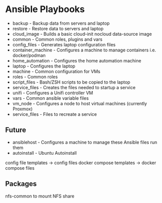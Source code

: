 # Ansible Playbooks

* backup - Backup data from servers and laptop
* restore - Restore data to servers and laptop
* cloud_image - Builds a basic cloud-init nocloud data-source image
* common - Common roles, plugins and vars
* config_files - Generates laptop configuration files
* container_machine - Configures a machine to manage containers i.e. docker/podman
* home_automation - Configures the home automation machine
* laptop - Configures the laptop
* machine - Common configuration for VMs
* roles - Common roles
* script_files - Bash/ZSH scripts to be copied to the laptop
* service_files - Creates the files needed to startup a service
* unifi - Configures a Unifi controller VM
* vars - Common ansible variable files
* vm_node - Configures a node to host virtual machines (currently Proxmox)
* service_files - Files to recreate a service

## Future

* ansiblehost - Configures a machine to manage these Ansible files run them
* autoinstall - Ubuntu Autoinstall

config file templates -> config files
docker compose templates -> docker compose files


## Packages

nfs-common to mount NFS share
